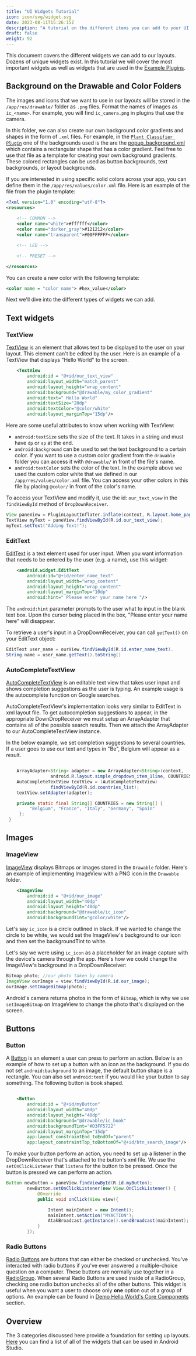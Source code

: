 ```yaml
---
title: "UI Widgets Tutorial"
icon: icon/svg/widget.svg
date: 2023-08-11T15:26:15Z
description: "A tutorial on the different items you can add to your UI structures (ie: text, buttons, images)"
draft: false
weight: 92
---
```


This document covers the different widgets we can add to our layouts. Dozens of unique widgets exist. In this tutorial we will cover the most important widgets as well as widgets that are used in the [Example Plugins](../../example_plugins/). 


## Background on the Drawable and Color Folders 

The images and icons that we want to use in our layouts will be stored in the `/app/res/drawable/` folder as `.png` files. Format the names of images as `ic_<name>`. For example, you will find `ic_camera.png` in plugins that use the camera. 

In this folder, we can also create our own background color gradients and shapes in the form of `.xml` files. For example, in the [`Plant Classifier Plugin`](https://github.com/Toyon/LearnATAK/-/tree/main/demo-plant-classifier) one of the backgrounds used is the are the [popup_background.xml](https://github.com/Toyon/LearnATAK/tree/master/demo-plant-classifier/app/src/main/res/drawable/popup_background.xml) which contains a rectangular shape that has a color gradient. Feel free to use that file as a template for creating your own background gradients. These colored rectangles can be used as button backgrounds, text backgrounds, or layout backgrounds.

If you are interested in using specific solid colors across your app, you can define them in the `/app/res/values/color.xml` file. Here is an example of the file from the plugin template:

```xml 
<?xml version="1.0" encoding="utf-8"?>
<resources>
    
    <!-- COMMON -->
    <color name="white">#ffffff</color>
    <color name="darker_gray">#121212</color>
    <color name="transparent">#00FFFFFF</color>

    <!-- LED -->

    <!-- PRESET -->

</resources>
```

You can create a new color with the following template: 
```xml
<color name = "color name"> #hex_value</color>
```

Next we'll dive into the different types of widgets we can add. 

## Text widgets

### TextView

[TextView](https://developer.android.com/reference/android/widget/TextView) is an element that allows text to be displayed to the user on your layout. This element can't be edited by the user. Here is an example of a TextView that displays "Hello World" to the screen.

```xml
    <TextView
        android:id = "@+id/our_text_view"
        android:layout_width="match_parent"
        android:layout_height="wrap_content"
        android:background="@drawable/my_color_gradient"
        android:text=" Hello World"
        android:textSize="20dp"
        android:textColor="@color/white"
        android:layout_marginTop="15dp"/>
```

Here are some useful attributes to know when working with TextView: 

- `android:textSize` sets the size of the text. It takes in a string and must have `dp` or `sp` at the end. 
- `android:background` can be used to set the text background to a certain color. If you want to use a custom color gradient from the `drawable` folder you can access it with `@drawable/` in front of the file's name. 
- `android:textColor` sets the color of the text. In the example above we used the custom color white that we defined in our `/app/res/values/color.xml` file. You can access your other colors in this file by placing `@color/` in front of the color's name.  

To access your TextView and modify it, use the id: `our_text_view` in the `findViewById` method of `DropDownReceiver`. 


```java
View paneView = PluginLayoutInflater.inflate(context, R.layout.home_page, null); 
TextView myText = paneView.findViewById(R.id.our_text_view);
myText.setText("Adding Text!");
```

### EditText 
[EditText](https://developer.android.com/reference/android/widget/EditText) is a text element used for user input. When you want information that needs to be entered by the user (e.g. a name), use this widget: 

```xml
    <android.widget.EditText
        android:id="@+id/enter_name_text"
        android:layout_width="wrap_content"
        android:layout_height="wrap_content"
        android:layout_marginTop="10dp"
        android:hint=" Please enter your name here "/>
```
The `android:hint` parameter prompts to the user what to input in the blank text box. Upon the cursor being placed in the box, "Please enter your name here" will disappear. 

To retrieve a user's input in a DropDownReceiver, you can call `getText()` on your EditText object: 

```java
EditText user_name = ourView.findViewById(R.id.enter_name_text). 
String name = user_name.getText().toString()
```


### AutoCompleteTextView 
[AutoCompleteTextView](https://developer.android.com/reference/android/widget/AutoCompleteTextView) is an editable text view that takes user input and shows completion suggestions as the user is typing. An example usage is the autocomplete function on Google searches. 

AutoCompleteTextView's implementation looks very similar to EditText in xml layout file. To get autocompletion suggestions to appear, in the appropriate DownDropReceiver we must setup an ArrayAdapter that contains all of the possible search results. Then we attach the ArrayAdapter to our AutoCompleteTextView instance. 

In the below example, we set completion suggestions to several countries. If a user goes to use our text and types in "Be", Belgium will appear as a result. 

```java

    ArrayAdapter<String> adapter = new ArrayAdapter<String>(context,
                 android.R.layout.simple_dropdown_item_1line, COUNTRIES);
    AutoCompleteTextView textView = (AutoCompleteTextView)
                 findViewById(R.id.countries_list);
    textView.setAdapter(adapter);

    private static final String[] COUNTRIES = new String[] {
         "Belgium", "France", "Italy", "Germany", "Spain"
     };
 }
 ```

## Images 

### ImageView

[ImageView](https://developer.android.com/reference/android/widget/ImageView) displays Bitmaps or images stored in the `Drawable` folder. Here's an example of implementing ImageView with a PNG icon in the `Drawable` folder. 

```xml 
    <ImageView
        android:id = "@+id/our_image"
        android:layout_width="40dp"
        android:layout_height="40dp"
        android:background="@drawable/ic_icon"
        android:backgroundTint="@color/white"/>
```
Let's say `ic_icon` is a circle outlined in black. If we wanted to change the circle to be white, we would set the ImageView's background to our icon and then set the backgroundTint to white.  

Let's say we were using `ic_icon` as a placeholder for an image capture with the device's camera through the app. Here's how we could change the ImageView's background in a DropDownReceiver:

```java
Bitmap photo; //our photo taken by camera
ImageView ourImage = view.findViewById(R.id.our_image); 
ourImage.setImageBitmap(photo);
```

Android's camera returns photos in the form of `Bitmap`, which is why we use `setImageBitmap` on ImageView to change the photo that's displayed on the screen. 


## Buttons 

### Button

A [Button](https://developer.android.com/reference/android/widget/Button) is an element a user can press to perform an action. Below is an example of how to set up a button with an icon as the background. If you do not set `android:background` to an image, the default button shape is a rectangle. You can also set `android:text` if you would like your button to say something. The following button is book shaped. 
```xml

    <Button
        android:id = "@+id/myButton"
        android:layout_width="40dp"
        android:layout_height="40dp"
        android:background="@drawable/ic_book"
        android:backgroundTint="#D3FF5722"
        android:layout_marginTop="15dp"
        app:layout_constraintEnd_toEndOf="parent"
        app:layout_constraintTop_toBottomOf="@+id/btn_search_image"/>
```

To make your button perform an action, you need to set up a listener in the DropDownReceiver that's attached to the button's xml file. We use the `setOnClickListener` that `listens` for the button to be pressed. Once the button is pressed we can perform an action. 

```java
Button newButton = paneView.findViewById(R.id.myButton);
        newButton.setOnClickListener(new View.OnClickListener() {
            @Override
            public void onClick(View view){ 

                Intent mainIntent = new Intent();
                mainIntent.setAction("MYACTION");
                AtakBroadcast.getInstance().sendBroadcast(mainIntent);
            }
        });
```

### Radio Buttons 

[Radio Buttons](https://developer.android.com/reference/android/widget/RadioButton) are buttons that can either be checked or unchecked. You've interacted with radio buttons if you've ever answered a multiple-choice question on a computer. These buttons are normally use together in a [RadioGroup](https://developer.android.com/reference/android/widget/RadioGroup). When several Radio Buttons are used inside of a RadioGroup, checking one radio button unchecks all of the other buttons. This widget is useful when you want a user to choose only **one** option out of a group of options. An example can be found in [Demo Hello World's Core Components](../../example_plugins/demo-hello-world/core_components/#breakdown-radio-group--radio-buttons) section.



## Overview

The 3 categories discussed here provide a foundation for setting up layouts. [Here](https://developer.android.com/reference/android/widget/package-summary#classes) you can find a list of all of the widgets that can be used in Android Studio. 